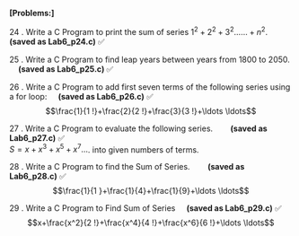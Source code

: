 **[Problems:]**

24 . Write a C Program to print the sum of series $1^2+2^2+3^2 \ldots \ldots+n^2$. &nbsp;&nbsp;&nbsp;  **(saved as Lab6_p24.c)** ✅<br>

25 . Write a C Program to find leap years between years from 1800 to 2050.          &nbsp;&nbsp;&nbsp;  **(saved as Lab6_p25.c)** ✅<br>

26 . Write a C Program to add first seven terms of the following series using a for loop:     &nbsp;&nbsp;&nbsp; **(saved as Lab6_p26.c)** ✅<br>
$$\frac{1}{1 !}+\frac{2}{2 !}+\frac{3}{3 !}+\ldots \ldots$$             

27 .  Write a C Program to evaluate the following series. &nbsp;&nbsp;&nbsp;&nbsp;&nbsp;&nbsp;                         **(saved as Lab6_p27.c)** ✅ <br>
$S=x+x^3+x^5+x^7 \ldots$.   into given numbers of terms.

28 . Write a C Program to find the Sum of Series. &nbsp;&nbsp;&nbsp;&nbsp;&nbsp;&nbsp;          **(saved as Lab6_p28.c)** ✅<br>
$$\frac{1}{1 }+\frac{1}{4}+\frac{1}{9}+\ldots \ldots$$    

29 . Write a C  Program to Find Sum of Series &nbsp;&nbsp;&nbsp;  **(saved as Lab6_p29.c)** ✅<br>
$$x+\frac{x^2}{2 !}+\frac{x^4}{4 !}+\frac{x^6}{6 !}+\ldots \ldots$$      
